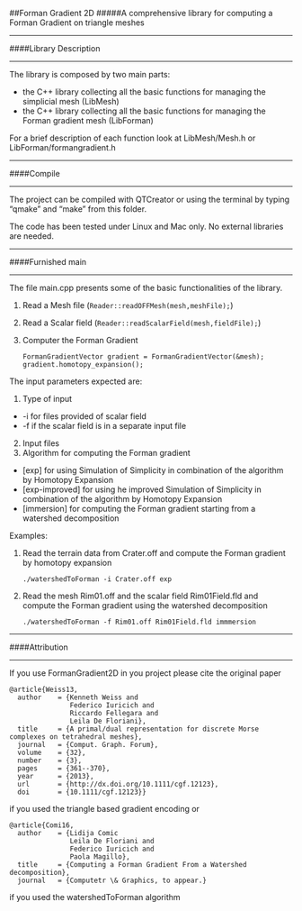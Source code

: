 ##Forman Gradient 2D
#####A comprehensive library for computing a Forman Gradient on triangle meshes

---
####Library Description
***

The library is composed by two main parts:
- the C++ library collecting all the basic functions for managing the simplicial mesh (LibMesh)
- the C++ library collecting all the basic functions for managing the Forman gradient mesh (LibForman)

For a brief description of each function look at LibMesh/Mesh.h or LibForman/formangradient.h



---
####Compile
***

The project can be compiled with QTCreator or using the terminal by typing “qmake” and “make” from this folder.

The code has been tested under Linux and Mac only. No external libraries are needed.




---
####Furnished main
***

The file main.cpp presents some of the basic functionalities of the library.

1. Read a Mesh file (```Reader::readOFFMesh(mesh,meshFile);```)

2. Read a Scalar field (```Reader::readScalarField(mesh,fieldFile);```)

3. Computer the Forman Gradient
    ```
    FormanGradientVector gradient = FormanGradientVector(&mesh);
    gradient.homotopy_expansion();
    ```

The input parameters expected are:

1. Type of input
  * -i for files provided of scalar field
  * -f if the scalar field is in a separate input file
2. Input files
3. Algorithm for computing the Forman gradient
  * [exp] for using Simulation of Simplicity in combination of the algorithm by Homotopy Expansion
  * [exp-improved] for using he improved Simulation of Simplicity in combination of the algorithm by Homotopy Expansion
  * [immersion] for computing the Forman gradient starting from a watershed decomposition


Examples:

1. Read the terrain data from Crater.off and compute the Forman gradient by homotopy expansion

    ```
    ./watershedToForman -i Crater.off exp
    ```

2. Read the mesh Rim01.off and the scalar field Rim01Field.fld and compute the Forman gradient using the watershed decomposition

    ```
    ./watershedToForman -f Rim01.off Rim01Field.fld immmersion
    ```

---
####Attribution
***

If you use FormanGradient2D in you project please cite the original paper
```
@article{Weiss13,
  author    = {Kenneth Weiss and
               Federico Iuricich and
               Riccardo Fellegara and
               Leila De Floriani},
  title     = {A primal/dual representation for discrete Morse complexes on tetrahedral meshes},
  journal   = {Comput. Graph. Forum},
  volume    = {32},
  number    = {3},
  pages     = {361--370},
  year      = {2013},
  url       = {http://dx.doi.org/10.1111/cgf.12123},
  doi       = {10.1111/cgf.12123}}
```
if you used the triangle based gradient encoding or

```
@article{Comi16,
  author    = {Lidija Comic
               Leila De Floriani and
               Federico Iuricich and
               Paola Magillo},
  title     = {Computing a Forman Gradient From a Watershed decomposition},
  journal   = {Computetr \& Graphics, to appear.}
```
if you used the watershedToForman algorithm
